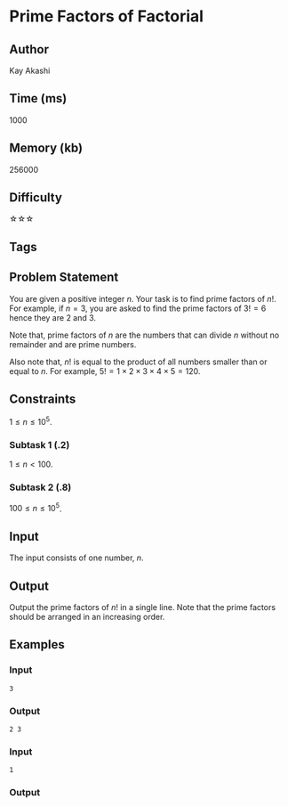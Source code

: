 # Prime Factors of Factorial

## Author

Kay Akashi

## Time (ms)

1000

## Memory (kb)

256000

## Difficulty

☆☆☆

## Tags

## Problem Statement 

You are given a positive integer $n$. Your task is to find prime factors of $n!$. For example, if $n = 3$, you are asked to find the prime factors of $3! = 6$ hence they are $2$ and $3$.

Note that, prime factors of $n$ are the numbers that can divide $n$ without no remainder and are prime numbers.

Also note that, $n!$ is equal to the product of all numbers smaller than or equal to $n$. For example, $5! = 1 × 2 × 3 × 4 × 5 = 120$.

## Constraints

$1 \leq n \leq 10^{5}$.

### Subtask 1 (.2)

$1 \leq n \lt 100$.

### Subtask 2 (.8)

$100 \leq n \leq 10^{5}$.

## Input

The input consists of one number, $n$.

## Output

Output the prime factors of $n!$ in a single line. Note that the prime factors should be arranged in an increasing order.

## Examples

### Input 

```
3
```

### Output

```
2 3
```

### Input

```
1
```

### Output
```

```